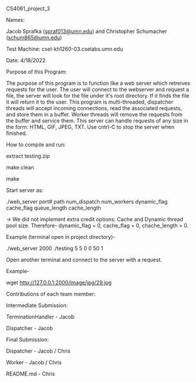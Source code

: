 CS4061_project_3

Names:

Jacob Sprafka (spraf013@umn.edu) and Christopher Schumacher (schum865@umn.edu)

Test Machine:
csel-kh1260-03.cselabs.umn.edu

Date:
4/18/2022

Purpose of this Program:

The purpose of this program is to function like a web server which retreives requests for the user. The user will connect to the webserver and request a file, the server will look for the file under it's root directory. If it finds the file it will return it to the user. This program is multi-threaded, dispatcher threads will accept incoming connections, read the associated requests, and store them in a buffer. Worker threads will remove the requests from the buffer and service them. This server can handle requests of any size in the form: HTML, GIF, JPEG, TXT. Use cntrl-C to stop the server when finished.

How to compile and run:

extract testing.zip

make clean

make

Start server as: 

./web_server port# path num_dispatch num_workers dynamic_flag cache_flag queue_length cache_length

-> We did not implement extra credit options: Cache and Dynamic thread pool size. Therefore- dynamic_flag = 0, cache_flag = 0, chache_length > 0.

Example (terminal open in project directory)- 

./web_server 2000 ./testing 5 5 0 0 50 1

Open another terminal and connect to the server with a request.

Example- 

wget http://127.0.0.1:2000/image/jpg/29.jpg

Contributions of each team member:

Intermediate Submission:

TerminationHandler - Jacob

Dispatcher - Jacob

Final Submission:

Dispatcher - Jacob / Chris 

Worker - Jacob / Chris

README.md - Chris
